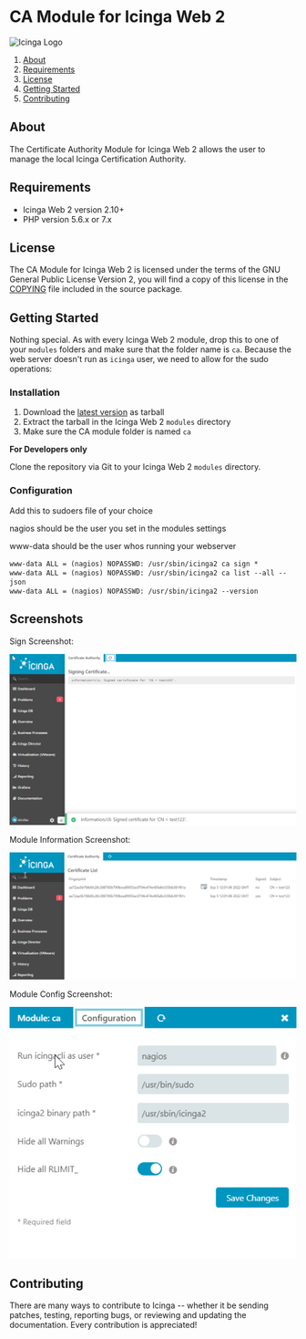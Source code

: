 # CA Module for Icinga Web 2

![Icinga Logo](https://www.icinga.com/wp-content/uploads/2014/06/icinga_logo.png)

1. [About](#about)
2. [Requirements](#requirements)
3. [License](#license)
4. [Getting Started](#getting-started)
5. [Contributing](#contributing)

## About

The Certificate Authority Module for Icinga Web 2 allows the user to manage the
local Icinga Certification Authority.

## Requirements

* Icinga Web 2 version 2.10+
* PHP version 5.6.x or 7.x

## License

The CA Module for Icinga Web 2 is licensed under the terms of the GNU
General Public License Version 2, you will find a copy of this license in the
[COPYING](COPYING) file included in the source package.

## Getting Started

Nothing special. As with every Icinga Web 2 module, drop this to one of your
`modules` folders and make sure that the folder name is `ca`. Because the web
server doesn't run as `icinga` user, we need to allow for the sudo operations:

### Installation

1. Download the [latest version](https://github.com/moreamazingnick/icingaweb2-module-ca/archive/refs/heads/master.zip) as tarball
2. Extract the tarball in the Icinga Web 2 `modules` directory
3. Make sure the CA module folder is named `ca`

**For Developers only**

Clone the repository via Git to your Icinga Web 2 `modules` directory.

### Configuration
Add this to sudoers file of your choice

nagios should be the user you set in the modules settings

www-data should be the user whos running your webserver

```
www-data ALL = (nagios) NOPASSWD: /usr/sbin/icinga2 ca sign *
www-data ALL = (nagios) NOPASSWD: /usr/sbin/icinga2 ca list --all --json
www-data ALL = (nagios) NOPASSWD: /usr/sbin/icinga2 --version

```

## Screenshots

Sign Screenshot:

![CA - Sign Menu](doc/screenshot/sign.png)

Module Information Screenshot:

![CA - Module Info](doc/screenshot/module.png)

Module Config Screenshot:

![CA - Module Config](doc/screenshot/config.png)


## Contributing

There are many ways to contribute to Icinga -- whether it be sending patches,
testing, reporting bugs, or reviewing and updating the documentation. Every
contribution is appreciated!
